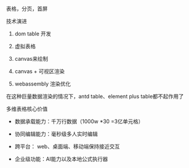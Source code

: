 表格，分页，首屏



技术演进

1. dom  table 开发
2. 虚拟表格
3. canvas来绘制

4.  canvas + 可视区渲染
5. webassembly 渲染优化

在这种巨量数据渲染的情况下，antd table、element plus table都不起作用了

多维表格核心价值

- 数据承载能力：千万行数据（1000w *30 =3亿单元格）

- 协同编辑能力：毫秒级多人实时编辑
- 跨平台： web、桌面端、移动端保持接近交互
- 企业级功能：AI能力以及本地公式执行器





